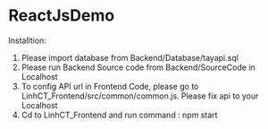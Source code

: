 # ReactJsDemo

Installtion:
1. Please import database from Backend/Database/tayapi.sql
2. Please run Backend Source code from Backend/SourceCode in Localhost
3. To config API url in Frontend Code, please go to LinhCT_Frontend/src/common/common.js. Please fix api to your Localhost
4. Cd to LinhCT_Frontend and run command : npm start
